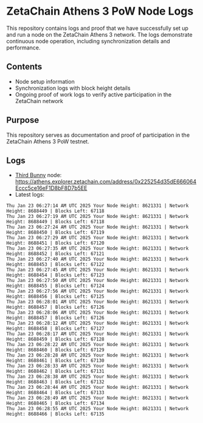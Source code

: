 # ZetaChain Athens 3 PoW Node Logs
This repository contains logs and proof that we have successfully set up and run a node on the ZetaChain Athens 3 network. The logs demonstrate continuous node operation, including synchronization details and performance.

## Contents
- Node setup information
- Synchronization logs with block height details
- Ongoing proof of work logs to verify active participation in the ZetaChain network

## Purpose
This repository serves as documentation and proof of participation in the ZetaChain Athens 3 PoW testnet.

## Logs

- [Third Bunny](https://thirdbunny.xyz/) node: https://athens.explorer.zetachain.com/address/0x225254d35dE666064Eccc5ce16eF1D8bF8D7b5EE
- Latest logs:
```
Thu Jan 23 06:27:14 AM UTC 2025 Your Node Height: 8621331 | Network Height: 8688449 | Blocks Left: 67118
Thu Jan 23 06:27:19 AM UTC 2025 Your Node Height: 8621331 | Network Height: 8688449 | Blocks Left: 67118
Thu Jan 23 06:27:24 AM UTC 2025 Your Node Height: 8621331 | Network Height: 8688450 | Blocks Left: 67119
Thu Jan 23 06:27:29 AM UTC 2025 Your Node Height: 8621331 | Network Height: 8688451 | Blocks Left: 67120
Thu Jan 23 06:27:35 AM UTC 2025 Your Node Height: 8621331 | Network Height: 8688452 | Blocks Left: 67121
Thu Jan 23 06:27:40 AM UTC 2025 Your Node Height: 8621331 | Network Height: 8688453 | Blocks Left: 67122
Thu Jan 23 06:27:45 AM UTC 2025 Your Node Height: 8621331 | Network Height: 8688454 | Blocks Left: 67123
Thu Jan 23 06:27:50 AM UTC 2025 Your Node Height: 8621331 | Network Height: 8688455 | Blocks Left: 67124
Thu Jan 23 06:27:56 AM UTC 2025 Your Node Height: 8621331 | Network Height: 8688456 | Blocks Left: 67125
Thu Jan 23 06:28:01 AM UTC 2025 Your Node Height: 8621331 | Network Height: 8688457 | Blocks Left: 67126
Thu Jan 23 06:28:06 AM UTC 2025 Your Node Height: 8621331 | Network Height: 8688457 | Blocks Left: 67126
Thu Jan 23 06:28:12 AM UTC 2025 Your Node Height: 8621331 | Network Height: 8688458 | Blocks Left: 67127
Thu Jan 23 06:28:17 AM UTC 2025 Your Node Height: 8621331 | Network Height: 8688459 | Blocks Left: 67128
Thu Jan 23 06:28:22 AM UTC 2025 Your Node Height: 8621331 | Network Height: 8688460 | Blocks Left: 67129
Thu Jan 23 06:28:28 AM UTC 2025 Your Node Height: 8621331 | Network Height: 8688461 | Blocks Left: 67130
Thu Jan 23 06:28:33 AM UTC 2025 Your Node Height: 8621331 | Network Height: 8688462 | Blocks Left: 67131
Thu Jan 23 06:28:38 AM UTC 2025 Your Node Height: 8621331 | Network Height: 8688463 | Blocks Left: 67132
Thu Jan 23 06:28:44 AM UTC 2025 Your Node Height: 8621331 | Network Height: 8688464 | Blocks Left: 67133
Thu Jan 23 06:28:49 AM UTC 2025 Your Node Height: 8621331 | Network Height: 8688465 | Blocks Left: 67134
Thu Jan 23 06:28:55 AM UTC 2025 Your Node Height: 8621331 | Network Height: 8688466 | Blocks Left: 67135
```
